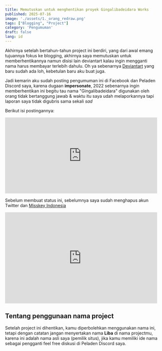 ```yaml
---
title: Memutuskan untuk menghentikan proyek Gingalibadeidara Works
published: 2025-07-16
image: './assets/1._orang_redraw.png'
tags: ["Blogging", "Project"]
category: 'Pengumuman'
draft: false 
lang: id
---
```


Akhirnya setelah bertahun-tahun project ini berdiri, yang dari awal emang tujuannya fokus ke blogging, akhirnya saya memutuskan untuk memberhentikannya namun disisi lain deviantart kalau ingin mengganti nama harus membayar terlebih dahulu. Oh ya sebenarnya [Deviantart](https://deviantart.com/naturbrilian) yang baru sudah ada loh, kebetulan baru aku buat juga.

Jadi kemarin aku sudah posting pengumuman ini di Facebook dan Peladen Discord saya, karena dugaan __impersonate__, 2022 sebenarnya ingin memberhentikan ini begitu tau nama "Gingalibadeidara" digunakan oleh orang tidak bertanggung jawab & waktu itu saya udah melaporkannya tapi laporan saya tidak digubris sama sekali *sad*

Berikut isi postingannya:

<iframe src="https://www.facebook.com/plugins/post.php?href=https%3A%2F%2Fweb.facebook.com%2Fnaturbrilian2804%2Fposts%2Fpfbid02Ah9vkUWGyVnusTnmNkeVAsjJYcGxACZ5Zc1t4X2MiB8rsSotVQLFFxY73dt7vw2ml&show_text=true&width=500" width="500" height="250" style="border:none;overflow:hidden" scrolling="no" frameborder="0" allowfullscreen="true" allow="autoplay; clipboard-write; encrypted-media; picture-in-picture; web-share"></iframe>

Sebelum membuat status ini, sebelumnya saya sudah menghapus akun Twitter dan [Misskey Indonesia](https://misskey.id)

<iframe src="https://geoplanetary.net/embed/notes/a8stpugfju" data-misskey-embed-id="v1_3f9ba3f1-9277-4a7e-8400-e1b219b9ad07" loading="lazy" referrerpolicy="strict-origin-when-cross-origin" style="border: none; width: 100%; max-width: 500px; height: 300px; color-scheme: light dark;"></iframe>
<script defer src="https://geoplanetary.net/embed.js"></script>

## Tentang penggunaan nama project
Setelah project ini dihentikan, kamu diperbolehkan menggunakan nama ini, tetapi dengan catatan jangan menyertakan nama __Liba__ di nama projectmu, karena ini adalah nama asli saya (pemilik situs), jika kamu memiliki ide nama sebagai pengganti feel free diskusi di Peladen Discord saya.